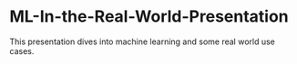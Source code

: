 # ML-In-the-Real-World-Presentation
This presentation dives into machine learning and some real world use cases. 
